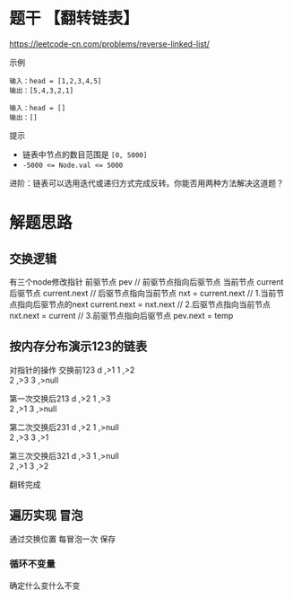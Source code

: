# 题干 【翻转链表】
https://leetcode-cn.com/problems/reverse-linked-list/

示例
```
输入：head = [1,2,3,4,5]
输出：[5,4,3,2,1]
```

```
输入：head = []
输出：[]
```

提示
- 链表中节点的数目范围是 `[0, 5000]`
- `-5000 <= Node.val <= 5000`

进阶：链表可以选用迭代或递归方式完成反转。你能否用两种方法解决这道题？

# 解题思路

## 交换逻辑
有三个node修改指针
前驱节点 pev // 前驱节点指向后驱节点
当前节点 current 
后驱节点 current.next // 后驱节点指向当前节点
nxt = current.next
// 1.当前节点指向后驱节点的next
current.next = nxt.next
// 2.后驱节点指向当前节点
nxt.next = current
// 3.前驱节点指向后驱节点
pev.next = temp



## 按内存分布演示123的链表
对指针的操作 
交换前123
d ,>1
1 ,>2   
2 ,>3
3 ,>null

第一次交换后213 
d ,>2
1 ,>3   
2 ,>1
3 ,>null

第二次交换后231
d ,>2
1 ,>null   
2 ,>3
3 ,>1

第三次交换后321
d ,>3
1 ,>null   
2 ,>1
3 ,>2

翻转完成

## 遍历实现 冒泡
通过交换位置
每冒泡一次 保存

### 循环不变量
确定什么变什么不变